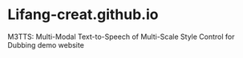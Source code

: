 # Lifang-creat.github.io
M3TTS: Multi-Modal Text-to-Speech of Multi-Scale Style Control for Dubbing demo website
